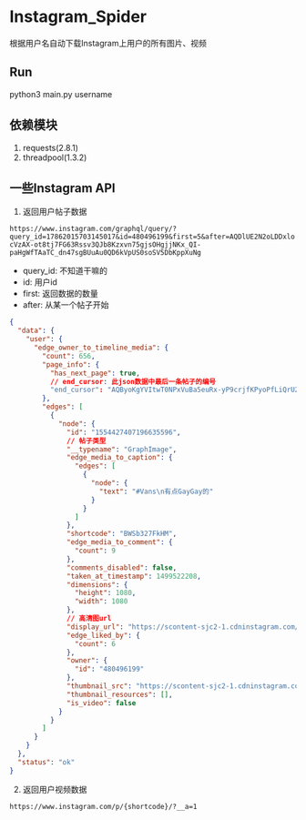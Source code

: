 # Instagram_Spider

根据用户名自动下载Instagram上用户的所有图片、视频

## Run

python3 main.py username

## 依赖模块

1. requests(2.8.1)
2. threadpool(1.3.2)

## 一些Instagram API

1. 返回用户帖子数据

`https://www.instagram.com/graphql/query/?query_id=17862015703145017&id=480496199&first=5&after=AQDlUE2N2oLDDxlocVzAX-ot8tj7FG63Rssv3QJb8Kzxvn75gjsOHgjjNKx_QI-paHgWfTAaTC_dn47sgBUuAu0QD6kVpUS0soSV5DbKppXuNg`

- query_id: 不知道干嘛的
- id: 用户id
- first: 返回数据的数量
- after: 从某一个帖子开始

```JSON
{
  "data": {
    "user": {
      "edge_owner_to_timeline_media": {
        "count": 656,
        "page_info": {
          "has_next_page": true,
          // end_cursor: 此json数据中最后一条帖子的编号
          "end_cursor": "AQByoKgYVItwT0NPxVuBa5euRx-yP9crjfKPyoPfLiQrU2sqOpvLTo0aT-JCqYJ2LK77NfR_3jN-qxe2QgQqJJLstp_e1AFU7V3rhsVR8oX-wQ"
        },
        "edges": [
          {
            "node": {
              "id": "1554427407196635596",
              // 帖子类型
              "__typename": "GraphImage",
              "edge_media_to_caption": {
                "edges": [
                  {
                    "node": {
                      "text": "#Vans\n有点GayGay的"
                    }
                  }
                ]
              },
              "shortcode": "BWSb327FkHM",
              "edge_media_to_comment": {
                "count": 9
              },
              "comments_disabled": false,
              "taken_at_timestamp": 1499522208,
              "dimensions": {
                "height": 1080,
                "width": 1080
              },
              // 高清图url
              "display_url": "https://scontent-sjc2-1.cdninstagram.com/t51.2885-15/e35/19764838_425459937852869_7328132977790025728_n.jpg",
              "edge_liked_by": {
                "count": 6
              },
              "owner": {
                "id": "480496199"
              },
              "thumbnail_src": "https://scontent-sjc2-1.cdninstagram.com/t51.2885-15/s640x640/sh0.08/e35/19764838_425459937852869_7328132977790025728_n.jpg",
              "thumbnail_resources": [],
              "is_video": false
            }
          }
        ]
      }
    }
  },
  "status": "ok"
}
```

2. 返回用户视频数据

`https://www.instagram.com/p/{shortcode}/?__a=1`